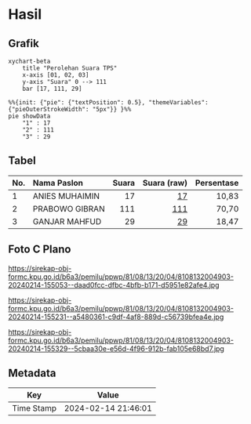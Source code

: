 # Hasil

## Grafik

```mermaid
xychart-beta
    title "Perolehan Suara TPS"
    x-axis [01, 02, 03]
    y-axis "Suara" 0 --> 111
    bar [17, 111, 29]
```

```mermaid
%%{init: {"pie": {"textPosition": 0.5}, "themeVariables": {"pieOuterStrokeWidth": "5px"}} }%%
pie showData
    "1" : 17
    "2" : 111
    "3" : 29
```

## Tabel

| No. | Nama Paslon    | Suara | Suara (raw) | Persentase |
|:--- |:-------------- | -----:| -----------:| ----------:|
| 1   | ANIES MUHAIMIN | 17    | [17][p-1]   | 10,83      |
| 2   | PRABOWO GIBRAN | 111   | [111][p-2]  | 70,70      |
| 3   | GANJAR MAHFUD  | 29    | [29][p-3]   | 18,47      |


[p-1]: https://github.com/gigit-pemilu/pemilu-2024-81-maluku/blob/main/pilpres/hitung-suara/sub/81-maluku/sub/08-maluku-barat-daya/sub/13-wetar-utara/sub/2004-lurang/sub/903-tps/sub/paslon-1.txt
[p-2]: https://github.com/gigit-pemilu/pemilu-2024-81-maluku/blob/main/pilpres/hitung-suara/sub/81-maluku/sub/08-maluku-barat-daya/sub/13-wetar-utara/sub/2004-lurang/sub/903-tps/sub/paslon-2.txt
[p-3]: https://github.com/gigit-pemilu/pemilu-2024-81-maluku/blob/main/pilpres/hitung-suara/sub/81-maluku/sub/08-maluku-barat-daya/sub/13-wetar-utara/sub/2004-lurang/sub/903-tps/sub/paslon-3.txt

## Foto C Plano

https://sirekap-obj-formc.kpu.go.id/b6a3/pemilu/ppwp/81/08/13/20/04/8108132004903-20240214-155053--daad0fcc-dfbc-4bfb-b171-d5951e82afe4.jpg

https://sirekap-obj-formc.kpu.go.id/b6a3/pemilu/ppwp/81/08/13/20/04/8108132004903-20240214-155231--a5480361-c9df-4af8-889d-c56739bfea4e.jpg

https://sirekap-obj-formc.kpu.go.id/b6a3/pemilu/ppwp/81/08/13/20/04/8108132004903-20240214-155329--5cbaa30e-e56d-4f96-912b-fab105e68bd7.jpg


## Metadata

| Key        | Value               |
| ---------- | ------------------- |
| Time Stamp | 2024-02-14 21:46:01 |



